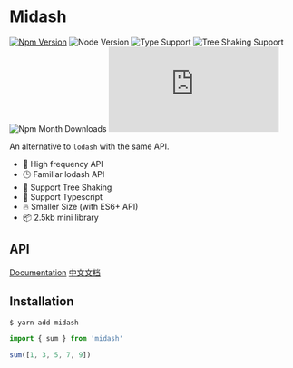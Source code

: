 # Midash

[![Npm Version](https://badgen.net/npm/v/midash)](https://npmjs.com/package/midash)
![Node Version](https://badgen.net/npm/node/midash)
![Type Support](https://badgen.net/npm/types/midash)
![Tree Shaking Support](https://badgen.net/bundlephobia/tree-shaking/midash)
![Npm Month Downloads](https://badgen.net/npm/dw/midash)
[![Gzip Size](https://img.badgesize.io/https://unpkg.com/midash/dist/index.esm.js?compression=gzip)](https://unpkg.com/midash/dist/index.esm.js)

An alternative to `lodash` with the same API. 

+ 🔨 High frequency API
+ 🕒 Familiar lodash API
+ 💪 Support Tree Shaking
+ 👫 Support Typescript
+ 🔥 Smaller Size (with ES6+ API)
+ 📦 2.5kb mini library

## API

[Documentation](https://midash.devtool.tech/) [中文文档](https://midash.devtool.tech/zh/api.html)

## Installation

``` bash
$ yarn add midash
```

``` js
import { sum } from 'midash'

sum([1, 3, 5, 7, 9])
```